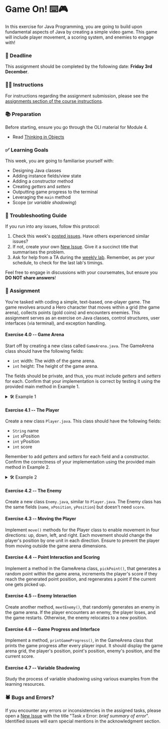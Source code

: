 # Game On! ⌨️🎮

In this exercise for Java Programming, you are going to build upon fundamental aspects of Java by creating a simple video game. This game will include player movement, a scoring system, and enemies to engage with!

### 📅 Deadline
This assignment should be completed by the following date: **Friday 3rd December**.

### 👨‍🏫 Instructions
For instructions regarding the assignment submission, please see the [assignments section of the course instructions](https://gits-15.sys.kth.se/inda-22/course-instructions#assignments).

### 📚 Preparation
Before starting, ensure you go through the OLI material for Module 4.

- Read [Thinking in Objects](https://kth.oli.cmu.edu/jcourse/webui/syllabus/module.do?context=f5e5a808ac1f088812f2a8ce315bac60)

### ✅ Learning Goals

This week, you are going to familiarise yourself with:
* Designing Java classes
* Adding instance fields/view state
* Adding a constructor method
* Creating *getters* and *setters*
* Outputting game progress to the terminal
* Leveraging the `main` method
* Scope (or *variable shadowing*)

### 🚨 Troubleshooting Guide
If you run into any issues, follow this protocol:

1. Check this week's [posted issues](https://gits-15.sys.kth.se/inda-22/help/issues). Have others experienced similar issues?
2. If not, create your own [New Issue](https://gits-15.sys.kth.se/inda-22/help/issues/new). Give it a succinct title that summarises the problem.
3. Ask for help from a TA during the [weekly lab](https://queue.csc.kth.se/Queue/INDA). Remember, as per your schedule, to check for the last lab's timings.

Feel free to engage in discussions with your coursemates, but ensure you **DO NOT share answers**!

### 📝 Assignment

You're tasked with coding a simple, text-based, one-player game. The game revolves around a Hero character that moves within a grid (the game arena), collects points (gold coins) and encounters enemies. This assignment serves as an exercise on Java classes, control structures, user interfaces (via terminal), and exception handling. 

#### Exercise 4.0 -- Game Arena
Start off by creating a new class called `GameArena.java`. The GameArena class should have the following fields:

- `int` width: The width of the game arena.
- `int` height: The height of the game arena.

The fields should be private, and thus, you must include *getters* and *setters* for each. Confirm that your implementation is correct by testing it using the provided main method in Example 1.

<details>
  <summary> 🛠 Example 1 </summary>

```java
class GameArena {
  // Fields go here!

  public static void main(String[] args) {
    // Define the game arena.
    GameArena game = new GameArena();
    
    // Assign the instance variables.
    game.setWidth(10);
    game.setHeight(10);

    // Print the dimensions.
    System.out.println("Game arena is " + game.getWidth() + " by " + game.getHeight() + " units.");
  }
}
```
</details>

#### Exercise 4.1 -- The Player
Create a new class `Player.java`. This class should have the following fields:

- `String` name
- `int` xPosition
- `int` yPosition
- `int` score

Remember to add *getters* and *setters* for each field and a constructor. Confirm the correctness of your implementation using the provided main method in Example 2.

<details>
  <summary> 🛠 Example 2 </summary>

```java
class Player {

  // Fields go here!

  // Constructor, getters, and setters go here!

  public static void main(String[] args) {
    // Define a player.
    Player hero = new Player();

    // Assign attributes.
    hero.setName("Hero");
    hero.setXPosition(5);
    hero.setYPosition(5);
    hero.setScore(0);

    // Print player details.
    System.out.println("Player " + hero.getName() + " is at position " + hero.getXPosition() + ", " + hero.getYPosition() + ".");
    System.out.println("The current score is: " + hero.getScore() + ".");
  }
}
```
</details>

#### Exercise 4.2 -- The Enemy
Create a new class `Enemy.java`, similar to `Player.java`. The Enemy class has the same fields (`name`, `xPosition`, `yPosition`) but doesn't need `score`.

#### Exercise 4.3 -- Moving the Player
Implement `move()` methods for the Player class to enable movement in four directions: up, down, left, and right. Each movement should change the player's position by one unit in each direction. Ensure to prevent the player from moving outside the game arena dimensions.

#### Exercise 4.4 -- Point Interaction and Scoring
Implement a method in the GameArena class, `pickPoint()`, that generates a random point within the game arena, increments the player's score if they reach the generated point position, and regenerates a point if the current one gets picked up. 

#### Exercise 4.5 -- Enemy Interaction
Create another method, `meetEnemy()`, that randomly generates an enemy in the game arena. If the player encounters an enemy, the player loses, and the game restarts. Otherwise, the enemy relocates to a new position.

#### Exercise 4.6 -- Game Progress and Interface
Implement a method, `printGameProgress()`, in the GameArena class that prints the game progress after every player input. It should display the game arena grid, the player's position, point's position, enemy's position, and the current score.

#### Exercise 4.7 -- Variable Shadowing
Study the process of variable shadowing using various examples from the learning resources.

### 🕷 Bugs and Errors?
If you encounter any errors or inconsistencies in the assigned tasks, please open a [New Issue](https://gits-15.sys.kth.se/inda-22/help/issues/new) with the title "Task *x* Error: *brief summary of error*". Identified issues will earn special mentions in the acknowledgment section.